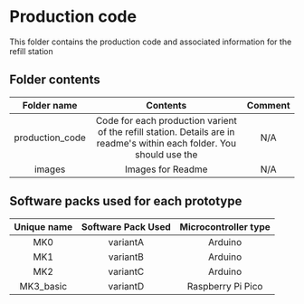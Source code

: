 # Production code

This folder contains the production code and associated information for the refill station

## Folder contents

|   Folder name   |                                                        Contents                                                        | Comment |
| :-------------: | :--------------------------------------------------------------------------------------------------------------------: | :-----: |
| production_code | Code for each production varient of the refill station. Details are in readme's within each folder. You should use the |   N/A   |
|     images      |                                                   Images for Readme                                                    |   N/A   |

## Software packs used for each prototype

| Unique name | Software Pack Used | Microcontroller type |
| :---------: | :----------------: | :------------------: |
|     MK0     |      variantA      |       Arduino        |
|     MK1     |      variantB      |       Arduino        |
|     MK2     |      variantC      |       Arduino        |
|  MK3_basic  |      variantD      |  Raspberry Pi Pico   |